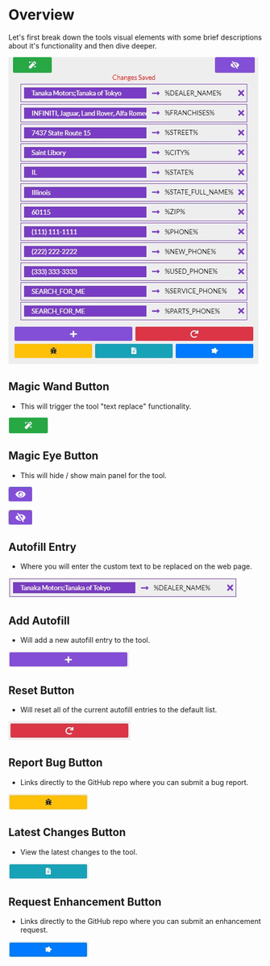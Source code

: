 # Overview

Let's first break down the tools visual elements with some brief descriptions about it's functionality and then dive deeper.

![Autofill Tool](images/WhatToolLooksLike.jpg)

## Magic Wand Button

* This will trigger the tool "text replace" functionality.

![Magic Wand Button](images/Apply_autofills.jpg)

## Magic Eye Button

* This will hide / show main panel for the tool.

![Show Tool](images/Unhide_panel.png)

![Hide Tool](images/Hide_panel.png)

## Autofill Entry

* Where you will enter the custom text to be replaced on the web page.

![Autofill Entry](images/autofillEntry.jpg)

## Add Autofill

* Will add a new autofill entry to the tool.

![Add Autofill Button](images/Add_autofill.jpg)

## Reset Button

* Will reset all of the current autofill entries to the default list.

![Reset Button](images/Reset.jpg)

## Report Bug Button

* Links directly to the GitHub repo where you can submit a bug report.

![Bug Report Button](images/bug.jpg)

## Latest Changes Button

* View the latest changes to the tool.

![Latest Changes Button](images/latestChanges.jpg)

## Request Enhancement Button

* Links directly to the GitHub repo where you can submit an enhancement request.

![Enhancement Request Button](images/enhancement.jpg)

